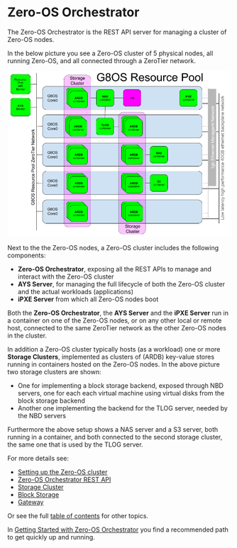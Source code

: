 # Zero-OS Orchestrator

The Zero-OS Orchestrator is the REST API server for managing a cluster of Zero-OS nodes.

In the below picture you see a Zero-OS cluster of 5 physical nodes, all running Zero-OS, and all connected through a ZeroTier network.

![Architecture](resource-pool.png)

Next to the the Zero-OS nodes, a Zero-OS cluster includes the following components:
- **Zero-OS Orchestrator**, exposing all the REST APIs to manage and interact with the Zero-OS cluster
- **AYS Server**, for managing the full lifecycle of both the Zero-OS cluster and the actual workloads (applications)
- **iPXE Server** from which all Zero-OS nodes boot

Both the **Zero-OS Orchestrator**, the **AYS Server** and the **iPXE Server** run in a container on one of the Zero-OS nodes, or on any other local or remote host, connected to the same ZeroTier network as the other Zero-OS nodes in the cluster.

In addition a Zero-OS cluster typically hosts (as a workload) one or more **Storage Clusters**, implemented as clusters of (ARDB) key-value stores running in containers hosted on the Zero-OS nodes. In the above picture two storage clusters are shown:
- One for implementing a block storage backend, exposed through NBD servers, one for each each virtual machine using virtual disks from the block storage backend
- Another one implementing the backend for the TLOG server, needed by the NBD servers

Furthermore the above setup shows a NAS server and a S3 server, both running in a container, and both connected to the second storage cluster, the same one that is used by the TLOG server.

For more details see:
* [Setting up the Zero-OS cluster](setup/setup.md)
* [Zero-OS Orchestrator REST API](api.md)
* [Storage Cluster](storagecluster/storagecluster.md)
* [Block Storage](blockstorage/blockstorage.md)
* [Gateway](gateway/gateway.md)

Or see the full [table of contents](SUMMARY.md) for other topics.

In [Getting Started with Zero-OS Orchestrator](gettingstarted/gettingstarted.md) you find a recommended path to get quickly up and running.
